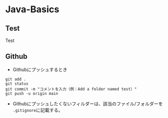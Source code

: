 # Java-Basics

## Test
Test

## Github
- Githubにプッシュするとき
```
git add .
git status
git commit -m "コメントを入力（例：Add a folder named test）"
git push -u origin main 
```

- Githubにプッシュしたくないフィルダーは、該当のファイル/フォルダーを
  `.gitignore`に記載する。
  